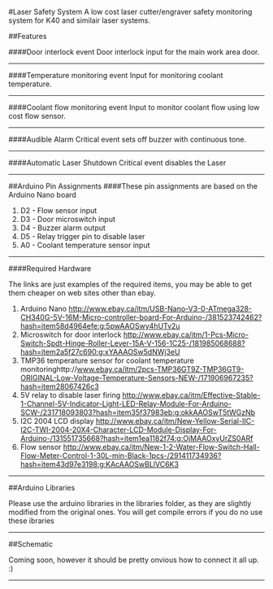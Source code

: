 #Laser Safety System
A low cost laser cutter/engraver safety monitoring system for K40 and similair laser systems.

##Features

####Door interlock event
Door interlock input for the main work area door.
***
####Temperature monitoring event
Input for monitoring coolant temperature.
***
####Coolant flow monitoring event
Input to monitor coolant flow using low cost flow sensor.
***
####Audible Alarm
Critical event sets off buzzer with continuous tone.
***

####Automatic Laser Shutdown
Critical event disables the Laser
***
##Arduino Pin Assignments
####These pin assignments are based on the Arduino Nano board
  
  1. D2 - Flow sensor input
  2. D3 - Door microswitch input
  3. D4 - Buzzer alarm output
  4. D5 - Relay trigger pin to disable laser
  5. A0 - Coolant temperature sensor input

***
####Required Hardware

The links are just examples of the required items, you may be able to get them cheaper on web sites other than ebay.

  1. Arduino Nano http://www.ebay.ca/itm/USB-Nano-V3-0-ATmega328-CH340G-5V-16M-Micro-controller-board-For-Arduino-/381523742462?hash=item58d4964efe:g:5pwAAOSwy4hUTv2u
  2. Microswitch for door interlock http://www.ebay.ca/itm/1-Pcs-Micro-Switch-Spdt-Hinge-Roller-Lever-15A-V-156-1C25-/181985068688?hash=item2a5f27c690:g:xYAAAOSw5dNWj3eU
  3. TMP36 temperature sensor for coolant temperature monitoringhttp://www.ebay.ca/itm/2pcs-TMP36GT9Z-TMP36GT9-ORIGINAL-Low-Voltage-Temperature-Sensors-NEW-/171906967235?hash=item28067426c3
  4. 5V relay to disable laser firing http://www.ebay.ca/itm/Effective-Stable-1-Channel-5V-Indicator-Light-LED-Relay-Module-For-Arduino-SCW-/231718093803?hash=item35f37983eb:g:okkAAOSwT5tWGzNb
  5. I2C 2004 LCD display http://www.ebay.ca/itm/New-Yellow-Serial-IIC-I2C-TWI-2004-20X4-Character-LCD-Module-Display-For-Arduino-/131551735668?hash=item1ea1182f74:g:OjMAAOxyUrZS0ARf
  6. Flow sensor http://www.ebay.ca/itm/New-1-2-Water-Flow-Switch-Hall-Flow-Meter-Control-1-30L-min-Black-1pcs-/291411734936?hash=item43d97e3198:g:KAcAAOSwBLlVC6K3

***

##Arduino Libraries

Please use the arduino libraries in the libraries folder, as they are slightly modified from the original ones. You will get compile errors if you do no use these ibraries

***

##Schematic

Coming soon, however it should be pretty onvious how to connect it all up. :)

***
